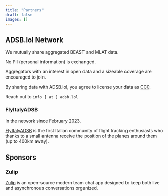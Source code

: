 ```yaml
---
title: "Partners"
draft: false
images: []
---
```


## ADSB.lol Network

We mutually share aggregated BEAST and MLAT data.

No PII (personal information) is exchanged.

Aggregators with an interest in open data and a sizeable coverage are encouraged to join.

By sharing data with ADSB.lol, you agree to license your data as [CC0](https://creativecommons.org/share-your-work/public-domain/cc0/).

Reach out to
```info [ at ] adsb.lol```



### FlyItalyADSB

In the network since February 2023.

[FlyItalyADSB](https://flyitalyadsb.com) is the first Italian community of flight tracking enthusiasts who thanks to a small antenna receive the position of the planes around them (up to 400km away).

## Sponsors

### Zulip

[Zulip](https://zulipchat.com) is an open-source modern team chat app designed to keep both live and asynchronous conversations organized.
